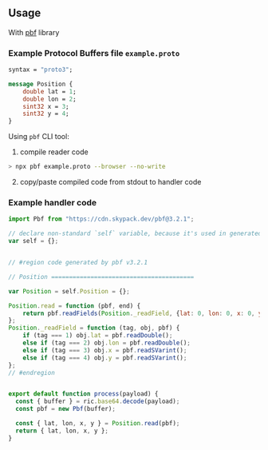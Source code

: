 

## Usage

With [pbf](https://github.com/mapbox/pbf) library

### Example Protocol Buffers file `example.proto`

```proto
syntax = "proto3";

message Position {
    double lat = 1;
    double lon = 2;
    sint32 x = 3;
    sint32 y = 4;
}
```

Using `pbf` CLI tool: 

1. compile reader code
```sh
> npx pbf example.proto --browser --no-write
```
2. copy/paste compiled code from stdout to handler code


### Example handler code
```js
import Pbf from "https://cdn.skypack.dev/pbf@3.2.1";

// declare non-standard `self` variable, because it's used in generated code
var self = {};


// #region code generated by pbf v3.2.1

// Position ========================================

var Position = self.Position = {};

Position.read = function (pbf, end) {
    return pbf.readFields(Position._readField, {lat: 0, lon: 0, x: 0, y: 0}, end);
};
Position._readField = function (tag, obj, pbf) {
    if (tag === 1) obj.lat = pbf.readDouble();
    else if (tag === 2) obj.lon = pbf.readDouble();
    else if (tag === 3) obj.x = pbf.readSVarint();
    else if (tag === 4) obj.y = pbf.readSVarint();
};
// #endregion


export default function process(payload) {
  const { buffer } = ric.base64.decode(payload);
  const pbf = new Pbf(buffer);

  const { lat, lon, x, y } = Position.read(pbf);
  return { lat, lon, x, y };
}
```
